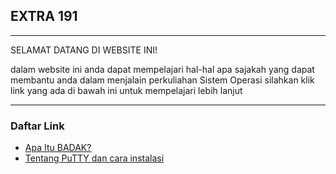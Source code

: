 ## EXTRA 191

---

SELAMAT DATANG DI WEBSITE INI! 

dalam website ini anda dapat mempelajari hal-hal apa sajakah yang dapat membantu anda dalam menjalain perkuliahan Sistem Operasi
silahkan klik link yang ada di bawah ini untuk mempelajari lebih lanjut

---

### Daftar Link
* [Apa Itu BADAK?](link/apa-itu-badak.md)
* [Tentang PuTTY dan cara instalasi](link/putty.md)


